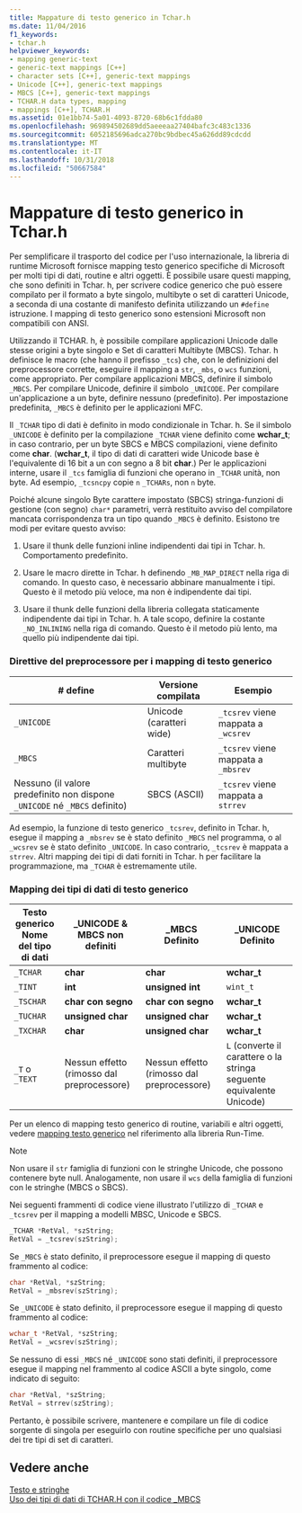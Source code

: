```yaml
---
title: Mappature di testo generico in Tchar.h
ms.date: 11/04/2016
f1_keywords:
- tchar.h
helpviewer_keywords:
- mapping generic-text
- generic-text mappings [C++]
- character sets [C++], generic-text mappings
- Unicode [C++], generic-text mappings
- MBCS [C++], generic-text mappings
- TCHAR.H data types, mapping
- mappings [C++], TCHAR.H
ms.assetid: 01e1bb74-5a01-4093-8720-68b6c1fdda80
ms.openlocfilehash: 969894502689dd5aeeeaa27404bafc3c483c1336
ms.sourcegitcommit: 6052185696adca270bc9bdbec45a626dd89cdcdd
ms.translationtype: MT
ms.contentlocale: it-IT
ms.lasthandoff: 10/31/2018
ms.locfileid: "50667584"
---
```

# <a name="generic-text-mappings-in-tcharh"></a>Mappature di testo generico in Tchar.h

Per semplificare il trasporto del codice per l'uso internazionale, la libreria di runtime Microsoft fornisce mapping testo generico specifiche di Microsoft per molti tipi di dati, routine e altri oggetti. È possibile usare questi mapping, che sono definiti in Tchar. h, per scrivere codice generico che può essere compilato per il formato a byte singolo, multibyte o set di caratteri Unicode, a seconda di una costante di manifesto definita utilizzando un `#define` istruzione. I mapping di testo generico sono estensioni Microsoft non compatibili con ANSI.

Utilizzando il TCHAR. h, è possibile compilare applicazioni Unicode dalle stesse origini a byte singolo e Set di caratteri Multibyte (MBCS). Tchar. h definisce le macro (che hanno il prefisso `_tcs`) che, con le definizioni del preprocessore corrette, eseguire il mapping a `str`, `_mbs`, o `wcs` funzioni, come appropriato. Per compilare applicazioni MBCS, definire il simbolo `_MBCS`. Per compilare Unicode, definire il simbolo `_UNICODE`. Per compilare un'applicazione a un byte, definire nessuno (predefinito). Per impostazione predefinita, `_MBCS` è definito per le applicazioni MFC.

Il `_TCHAR` tipo di dati è definito in modo condizionale in Tchar. h. Se il simbolo `_UNICODE` è definito per la compilazione `_TCHAR` viene definito come **wchar_t**; in caso contrario, per un byte SBCS e MBCS compilazioni, viene definito come **char**. (**wchar_t**, il tipo di dati di caratteri wide Unicode base è l'equivalente di 16 bit a un con segno a 8 bit **char**.) Per le applicazioni interne, usare il `_tcs` famiglia di funzioni che operano in `_TCHAR` unità, non byte. Ad esempio, `_tcsncpy` copie `n` `_TCHARs`, non `n` byte.

Poiché alcune singolo Byte carattere impostato (SBCS) stringa-funzioni di gestione (con segno) `char*` parametri, verrà restituito avviso del compilatore mancata corrispondenza tra un tipo quando `_MBCS` è definito. Esistono tre modi per evitare questo avviso:

1. Usare il thunk delle funzioni inline indipendenti dai tipi in Tchar. h. Comportamento predefinito.

1. Usare le macro dirette in Tchar. h definendo `_MB_MAP_DIRECT` nella riga di comando. In questo caso, è necessario abbinare manualmente i tipi. Questo è il metodo più veloce, ma non è indipendente dai tipi.

1. Usare il thunk delle funzioni della libreria collegata staticamente indipendente dai tipi in Tchar. h. A tale scopo, definire la costante `_NO_INLINING` nella riga di comando. Questo è il metodo più lento, ma quello più indipendente dai tipi.

### <a name="preprocessor-directives-for-generic-text-mappings"></a>Direttive del preprocessore per i mapping di testo generico

|# define|Versione compilata|Esempio|
|---------------|----------------------|-------------|
|`_UNICODE`|Unicode (caratteri wide)|`_tcsrev` viene mappata a `_wcsrev`|
|`_MBCS`|Caratteri multibyte|`_tcsrev` viene mappata a `_mbsrev`|
|Nessuno (il valore predefinito non dispone `_UNICODE` né `_MBCS` definito)|SBCS (ASCII)|`_tcsrev` viene mappata a `strrev`|

Ad esempio, la funzione di testo generico `_tcsrev`, definito in Tchar. h, esegue il mapping a `_mbsrev` se è stato definito `_MBCS` nel programma, o al `_wcsrev` se è stato definito `_UNICODE`. In caso contrario, `_tcsrev` è mappata a `strrev`. Altri mapping dei tipi di dati forniti in Tchar. h per facilitare la programmazione, ma `_TCHAR` è estremamente utile.

### <a name="generic-text-data-type-mappings"></a>Mapping dei tipi di dati di testo generico

|Testo generico<br /> Nome del tipo di dati|_UNICODE &<br /> MBCS non definiti|_MBCS<br /> Definito|_UNICODE<br /> Definito|
|--------------------------------------|----------------------------------------|------------------------|---------------------------|
|`_TCHAR`|**char**|**char**|**wchar_t**|
|`_TINT`|**int**|**unsigned int**|`wint_t`|
|`_TSCHAR`|**char con segno**|**char con segno**|**wchar_t**|
|`_TUCHAR`|**unsigned char**|**unsigned char**|**wchar_t**|
|`_TXCHAR`|**char**|**unsigned char**|**wchar_t**|
|`_T` o `_TEXT`|Nessun effetto (rimosso dal preprocessore)|Nessun effetto (rimosso dal preprocessore)|`L` (converte il carattere o la stringa seguente equivalente Unicode)|

Per un elenco di mapping testo generico di routine, variabili e altri oggetti, vedere [mapping testo generico](../c-runtime-library/generic-text-mappings.md) nel riferimento alla libreria Run-Time.

> [!NOTE]
>  Non usare il `str` famiglia di funzioni con le stringhe Unicode, che possono contenere byte null. Analogamente, non usare il `wcs` della famiglia di funzioni con le stringhe (MBCS o SBCS).

Nei seguenti frammenti di codice viene illustrato l'utilizzo di `_TCHAR` e `_tcsrev` per il mapping a modelli MBSC, Unicode e SBCS.

```cpp
_TCHAR *RetVal, *szString;
RetVal = _tcsrev(szString);
```

Se `_MBCS` è stato definito, il preprocessore esegue il mapping di questo frammento al codice:

```cpp
char *RetVal, *szString;
RetVal = _mbsrev(szString);
```

Se `_UNICODE` è stato definito, il preprocessore esegue il mapping di questo frammento al codice:

```cpp
wchar_t *RetVal, *szString;
RetVal = _wcsrev(szString);
```

Se nessuno di essi `_MBCS` né `_UNICODE` sono stati definiti, il preprocessore esegue il mapping nel frammento al codice ASCII a byte singolo, come indicato di seguito:

```cpp
char *RetVal, *szString;
RetVal = strrev(szString);
```

Pertanto, è possibile scrivere, mantenere e compilare un file di codice sorgente di singola per eseguirlo con routine specifiche per uno qualsiasi dei tre tipi di set di caratteri.

## <a name="see-also"></a>Vedere anche

[Testo e stringhe](../text/text-and-strings-in-visual-cpp.md)<br/>
[Uso dei tipi di dati di TCHAR.H con il codice _MBCS](../text/using-tchar-h-data-types-with-mbcs-code.md)